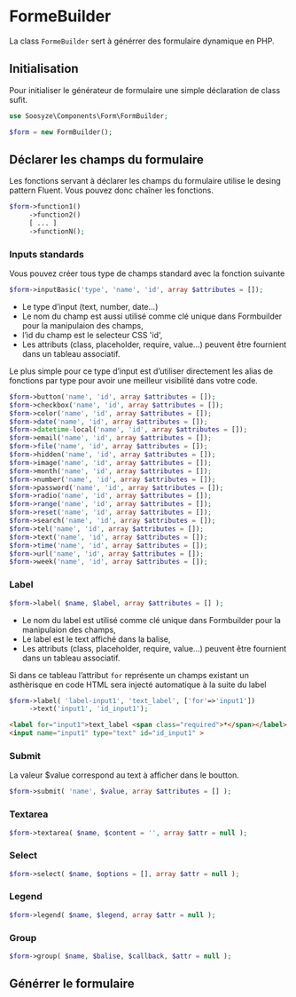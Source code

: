 # FormeBuilder

La class `FormeBuilder` sert à générrer des formulaire dynamique en PHP.

## Initialisation

Pour initialiser le générateur de formulaire une simple déclaration de class sufit.

```php
use Soosyze\Components\Form\FormBuilder;

$form = new FormBuilder();
```

## Déclarer les champs du formulaire

Les fonctions servant à déclarer les champs du formulaire utilise le desing pattern Fluent. Vous pouvez donc chaîner les fonctions.

```php
$form->function1()
     ->function2()
     [ ... ]
     ->functionN();
```

### Inputs standards

Vous pouvez créer tous type de champs standard avec la fonction suivante

```php
$form->inputBasic('type', 'name', 'id', array $attributes = []);
```

* Le type d’input (text, number, date...)
* Le nom du champ est aussi utilisé comme clé unique dans Formbuilder pour la manipulaion des champs,
* l’id du champ est le selecteur CSS 'id',
* Les attributs (class, placeholder, require, value...) peuvent être fournient dans un tableau associatif.

Le plus simple pour ce type d’input est d’utiliser directement les alias de fonctions par type pour avoir une meilleur visibilité dans votre code.

```php
$form->button('name', 'id', array $attributes = []);
$form->checkbox('name', 'id', array $attributes = []);
$form->color('name', 'id', array $attributes = []);
$form->date('name', 'id', array $attributes = []);
$form->datetime-local('name', 'id', array $attributes = []);
$form->email('name', 'id', array $attributes = []);
$form->file('name', 'id', array $attributes = []);
$form->hidden('name', 'id', array $attributes = []);
$form->image('name', 'id', array $attributes = []);
$form->month('name', 'id', array $attributes = []);
$form->number('name', 'id', array $attributes = []);
$form->password('name', 'id', array $attributes = []);
$form->radio('name', 'id', array $attributes = []);
$form->range('name', 'id', array $attributes = []);
$form->reset('name', 'id', array $attributes = []);
$form->search('name', 'id', array $attributes = []);
$form->tel('name', 'id', array $attributes = []);
$form->text('name', 'id', array $attributes = []);
$form->time('name', 'id', array $attributes = []);
$form->url('name', 'id', array $attributes = []);
$form->week('name', 'id', array $attributes = []);
```

### Label

```php
$form->label( $name, $label, array $attributes = [] );
```

* Le nom du label est utilisé comme clé unique dans Formbuilder pour la manipulaion des champs,
* Le label est le text affiché dans la balise,
* Les attributs (class, placeholder, require, value...) peuvent être fournient dans un tableau associatif.

Si dans ce tableau l’attribut `for` représente un champs existant un asthèrisque en code HTML sera injecté automatique à la suite du label

```php
$form->label( 'label-input1', 'text_label', ['for'=>'input1'])
     ->text('input1', 'id_input1');
```

```html
<label for="input1">text_label <span class="required">*</span></label>
<input name="input1" type="text" id="id_input1" >
```

### Submit

La valeur $value correspond au text à afficher dans le boutton.

```php
$form->submit( 'name', $value, array $attributes = [] );
```

### Textarea

```php
$form->textarea( $name, $content = '', array $attr = null );
```

### Select

```php
$form->select( $name, $options = [], array $attr = null );
```

### Legend

```php
$form->legend( $name, $legend, array $attr = null );
```

### Group

```php
$form->group( $name, $balise, $callback, $attr = null );
```

## Générrer le formulaire
